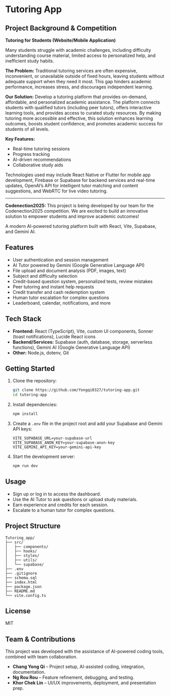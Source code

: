 # Tutoring App

## Project Background & Competition

**Tutoring for Students (Website/Mobile Application)**

Many students struggle with academic challenges, including difficulty understanding course material, limited access to personalized help, and inefficient study habits.

**The Problem:**
Traditional tutoring services are often expensive, inconvenient, or unavailable outside of fixed hours, leaving students without adequate support when they need it most. This gap hinders academic performance, increases stress, and discourages independent learning.

**Our Solution:**
Develop a tutoring platform that provides on-demand, affordable, and personalized academic assistance. The platform connects students with qualified tutors (including peer tutors), offers interactive learning tools, and provides access to curated study resources. By making tutoring more accessible and effective, this solution enhances learning outcomes, boosts student confidence, and promotes academic success for students of all levels.

**Key Features:**
- Real-time tutoring sessions
- Progress tracking
- AI-driven recommendations
- Collaborative study aids

Technologies used may include React Native or Flutter for mobile app development, Firebase or Supabase for backend services and real-time updates, OpenAI’s API for intelligent tutor matching and content suggestions, and WebRTC for live video tutoring.

---

**Codenection2025:**
This project is being developed by our team for the Codenection2025 competition. We are excited to build an innovative solution to empower students and improve academic outcomes!

A modern AI-powered tutoring platform built with React, Vite, Supabase, and Gemini AI.

## Features
- User authentication and session management
- AI Tutor powered by Gemini (Google Generative Language API)
- File upload and document analysis (PDF, images, text)
- Subject and difficulty selection
- Credit-based question system, personalized tests, review mistakes
- Peer tutoring and instant help requests
- Credit transfer and cash redemption system
- Human tutor escalation for complex questions
- Leaderboard, calendar, notifications, and more

## Tech Stack
- **Frontend:** React (TypeScript), Vite, custom UI components, Sonner (toast notifications), Lucide React icons
- **Backend/Services:** Supabase (auth, database, storage, serverless functions), Gemini AI (Google Generative Language API)
- **Other:** Node.js, dotenv, Git

## Getting Started
1. Clone the repository:
	```bash
	git clone https://github.com/Yongqi0327/tutoring-app.git
	cd tutoring-app
	```
2. Install dependencies:
	```bash
	npm install
	```
3. Create a `.env` file in the project root and add your Supabase and Gemini API keys:
	```env
	VITE_SUPABASE_URL=your-supabase-url
	VITE_SUPABASE_ANON_KEY=your-supabase-anon-key
	VITE_GEMINI_API_KEY=your-gemini-api-key
	```
4. Start the development server:
	```bash
	npm run dev
	```

## Usage
- Sign up or log in to access the dashboard.
- Use the AI Tutor to ask questions or upload study materials.
- Earn experience and credits for each session.
- Escalate to a human tutor for complex questions.

## Project Structure
```
Tutoring_app/
├── src/
│   ├── components/
│   ├── hooks/
│   ├── styles/
│   ├── utils/
│   └── supabase/
├── .env
├── .gitignore
├── schema.sql
├── index.html
├── package.json
├── README.md
└── vite.config.ts
```

## License
MIT

## Team & Contributions

This project was developed with the assistance of AI-powered coding tools, combined with team collaboration.

- **Chang Yong Qi** – Project setup, AI-assisted coding, integration, documentation.  
- **Ng Rou Rou** – Feature refinement, debugging, and testing.  
- **Khor Chek Lin** – UI/UX improvements, deployment, and presentation prep.  
